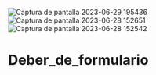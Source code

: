 ![Captura de pantalla 2023-06-29 195436](https://github.com/Ritamishell/Deber_de_formulario/assets/135658559/92d9dde7-a878-42a4-b087-eb40632748fd)
![Captura de pantalla 2023-06-28 152651](https://github.com/Ritamishell/Deber_de_formulario/assets/135658559/9181ea62-487a-4998-94a4-f73c9de483f4)
![Captura de pantalla 2023-06-28 152542](https://github.com/Ritamishell/Deber_de_formulario/assets/135658559/d6239ed8-05eb-40f3-8a72-0e9889a3dffd)
# Deber_de_formulario
